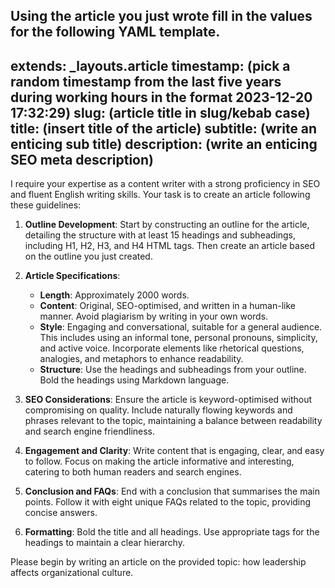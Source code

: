 Using the article you just wrote fill in the values for the following YAML template.
---
extends: _layouts.article
timestamp:  (pick a random timestamp from the last five years during working hours in the format 2023-12-20 17:32:29)
slug: (article title in slug/kebab case)
title:  (insert title of the article)
subtitle: (write an enticing sub title)
description: (write an enticing SEO meta description)
---
I require your expertise as a content writer with a strong proficiency in SEO and fluent English writing skills. Your task is to create an article following these guidelines:

1. **Outline Development**: Start by constructing an outline for the article, detailing the structure with at least 15 headings and subheadings, including H1, H2, H3, and H4 HTML tags. Then create an article based on the outline you just created.

2. **Article Specifications**:
   - **Length**: Approximately 2000 words.
   - **Content**: Original, SEO-optimised, and written in a human-like manner. Avoid plagiarism by writing in your own words.
   - **Style**: Engaging and conversational, suitable for a general audience. This includes using an informal tone, personal pronouns, simplicity, and active voice. Incorporate elements like rhetorical questions, analogies, and metaphors to enhance readability.
   - **Structure**: Use the headings and subheadings from your outline. Bold the headings using Markdown language.

3. **SEO Considerations**: Ensure the article is keyword-optimised without compromising on quality. Include naturally flowing keywords and phrases relevant to the topic, maintaining a balance between readability and search engine friendliness.

4. **Engagement and Clarity**: Write content that is engaging, clear, and easy to follow. Focus on making the article informative and interesting, catering to both human readers and search engines.

5. **Conclusion and FAQs**: End with a conclusion that summarises the main points. Follow it with eight unique FAQs related to the topic, providing concise answers.

6. **Formatting**: Bold the title and all headings. Use appropriate tags for the headings to maintain a clear hierarchy.

Please begin by writing an article on the provided topic: how leadership affects organizational culture.


